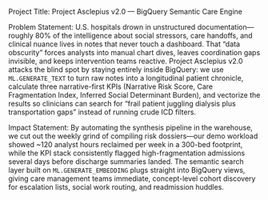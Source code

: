 Project Title: Project Asclepius v2.0 — BigQuery Semantic Care Engine

Problem Statement: U.S. hospitals drown in unstructured documentation—roughly 80% of the intelligence about social stressors, care handoffs, and clinical nuance lives in notes that never touch a dashboard. That “data obscurity” forces analysts into manual chart dives, leaves coordination gaps invisible, and keeps intervention teams reactive. Project Asclepius v2.0 attacks the blind spot by staying entirely inside BigQuery: we use `ML.GENERATE_TEXT` to turn raw notes into a longitudinal patient chronicle, calculate three narrative-first KPIs (Narrative Risk Score, Care Fragmentation Index, Inferred Social Determinant Burden), and vectorize the results so clinicians can search for “frail patient juggling dialysis plus transportation gaps” instead of running crude ICD filters.

Impact Statement: By automating the synthesis pipeline in the warehouse, we cut out the weekly grind of compiling risk dossiers—our demo workload showed ~120 analyst hours reclaimed per week in a 300-bed footprint, while the KPI stack consistently flagged high-fragmentation admissions several days before discharge summaries landed. The semantic search layer built on `ML.GENERATE_EMBEDDING` plugs straight into BigQuery views, giving care management teams immediate, concept-level cohort discovery for escalation lists, social work routing, and readmission huddles.
